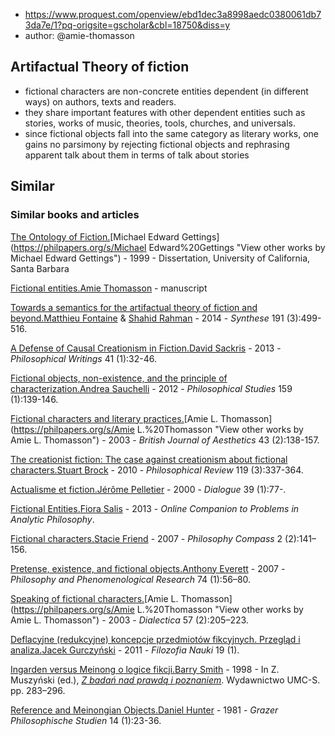
- https://www.proquest.com/openview/ebd1dec3a8998aedc0380061db73da7e/1?pq-origsite=gscholar&cbl=18750&diss=y
- author: @amie-thomasson

## Artifactual Theory of fiction

- fictional characters are non-concrete entities dependent (in different ways) on authors, texts and readers.
- they share important features with other dependent entities such as stories, works of music, theories, tools, churches, and universals.
- since fictional objects fall into the same category as literary works, one gains no parsimony by rejecting fictional objects and rephrasing apparent talk about them in terms of talk about stories

## Similar

### Similar books and articles

[The Ontology of Fiction.](https://philpapers.org/rec/GETTOO)[Michael Edward Gettings](https://philpapers.org/s/Michael Edward%20Gettings "View other works by Michael Edward Gettings") - 1999 - Dissertation, University of California, Santa Barbara

[Fictional entities.](https://philpapers.org/rec/THOFE)[Amie Thomasson](https://philpapers.org/s/Amie%20Thomasson "View other works by Amie Thomasson") - manuscript

[Towards a semantics for the artifactual theory of fiction and beyond.](https://philpapers.org/rec/FONTAS)[Matthieu Fontaine](https://philpapers.org/s/Matthieu%20Fontaine "View other works by Matthieu Fontaine") & [Shahid Rahman](https://philpapers.org/s/Shahid%20Rahman "View other works by Shahid Rahman") - 2014 - _Synthese_ 191 (3):499-516.

[A Defense of Causal Creationism in Fiction.](https://philpapers.org/rec/SACADO)[David Sackris](https://philpapers.org/s/David%20Sackris "View other works by David Sackris") - 2013 - _Philosophical Writings_ 41 (1):32-46.

[Fictional objects, non-existence, and the principle of characterization.](https://philpapers.org/rec/SAUFON)[Andrea Sauchelli](https://philpapers.org/s/Andrea%20Sauchelli "View other works by Andrea Sauchelli") - 2012 - _Philosophical Studies_ 159 (1):139-146.

[Fictional characters and literary practices.](https://philpapers.org/rec/THOFCA)[Amie L. Thomasson](https://philpapers.org/s/Amie L.%20Thomasson "View other works by Amie L. Thomasson") - 2003 - _British Journal of Aesthetics_ 43 (2):138-157.

[The creationist fiction: The case against creationism about fictional characters.](https://philpapers.org/rec/BROTCF)[Stuart Brock](https://philpapers.org/s/Stuart%20Brock "View other works by Stuart Brock") - 2010 - _Philosophical Review_ 119 (3):337-364.

[Actualisme et fiction.](https://philpapers.org/rec/PELAEF)[Jérôme Pelletier](https://philpapers.org/s/Jérôme%20Pelletier "View other works by Jérôme Pelletier") - 2000 - _Dialogue_ 39 (1):77-.

[Fictional Entities.](https://philpapers.org/rec/SALFE)[Fiora Salis](https://philpapers.org/s/Fiora%20Salis "View other works by Fiora Salis") - 2013 - _Online Companion to Problems in Analytic Philosophy_.

[Fictional characters.](https://philpapers.org/rec/FRIFC)[Stacie Friend](https://philpapers.org/s/Stacie%20Friend "View other works by Stacie Friend") - 2007 - _Philosophy Compass_ 2 (2):141–156.

[Pretense, existence, and fictional objects.](https://philpapers.org/rec/EVEPEA)[Anthony Everett](https://philpapers.org/s/Anthony%20Everett "View other works by Anthony Everett") - 2007 - _Philosophy and Phenomenological Research_ 74 (1):56–80.

[Speaking of fictional characters.](https://philpapers.org/rec/THOSOF)[Amie L. Thomasson](https://philpapers.org/s/Amie L.%20Thomasson "View other works by Amie L. Thomasson") - 2003 - _Dialectica_ 57 (2):205–223.

[Deflacyjne (redukcyjne) koncepcje przedmiotów fikcyjnych. Przegląd i analiza.](https://philpapers.org/rec/GURDRK)[Jacek Gurczyński](https://philpapers.org/s/Jacek%20Gurczyński "View other works by Jacek Gurczyński") - 2011 - _Filozofia Nauki_ 19 (1).

[Ingarden versus Meinong o logice fikcji.](https://philpapers.org/rec/SMIIVM-2)[Barry Smith](https://philpapers.org/s/Barry%20Smith "View other works by Barry Smith") - 1998 - In Z. Muszyński (ed.), _[Z badań nad prawdą i poznaniem](https://philpapers.org/rec/MUSZBN)_. Wydawnictwo UMC-S. pp. 283–296.

[Reference and Meinongian Objects.](https://philpapers.org/rec/HUNRAM)[Daniel Hunter](https://philpapers.org/s/Daniel%20Hunter "View other works by Daniel Hunter") - 1981 - _Grazer Philosophische Studien_ 14 (1):23-36.